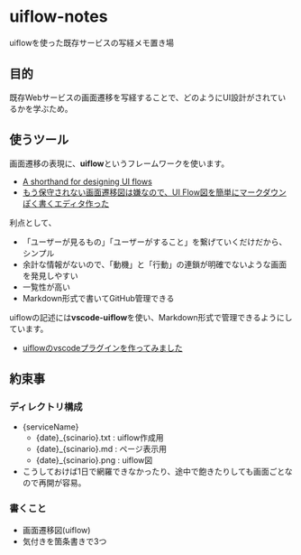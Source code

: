 # uiflow-notes
uiflowを使った既存サービスの写経メモ置き場

## 目的
既存Webサービスの画面遷移を写経することで、どのようにUI設計がされているかを学ぶため。

## 使うツール
画面遷移の表現に、**uiflow**というフレームワークを使います。
- [A shorthand for designing UI flows ](https://signalvnoise.com/posts/1926-a-shorthand-for-designing-ui-flows)
- [もう保守されない画面遷移図は嫌なので、UI Flow図を簡単にマークダウンぽく書くエディタ作った](https://qiita.com/hirokidaichi/items/ff54a968bdd7bcc50d42)

利点として、
- 「ユーザーが見るもの」「ユーザーがすること」を繋げていくだけだから、シンプル
- 余計な情報がないので、「動機」と「行動」の連鎖が明確でないような画面を発見しやすい
- 一覧性が高い
- Markdown形式で書いてGitHub管理できる

uiflowの記述には**vscode-uiflow**を使い、Markdown形式で管理できるようにしています。
- [uiflowのvscodeプラグインを作ってみました](https://qiita.com/kexi/items/f5bd25fd4a7da81e62d4)

## 約束事
### ディレクトリ構成
- {serviceName}
    - {date}_{scinario}.txt : uiflow作成用
    - {date}_{scinario}.md : ページ表示用
    - {date}_{scinario}.png : uiflow図
- こうしておけば1日で網羅できなかったり、途中で飽きたりしても画面ごとなので再開が容易。

### 書くこと
- 画面遷移図(uiflow)
- 気付きを箇条書きで3つ
